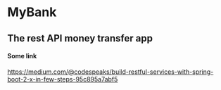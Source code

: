 # MyBank 
## The rest API money transfer app

#### Some link
https://medium.com/@codespeaks/build-restful-services-with-spring-boot-2-x-in-few-steps-95c895a7abf5

